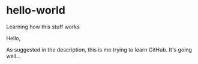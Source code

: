 # hello-world
Learning how this stuff works

Hello,

As suggested in the description, this is me trying to learn GitHub. It's going well...
